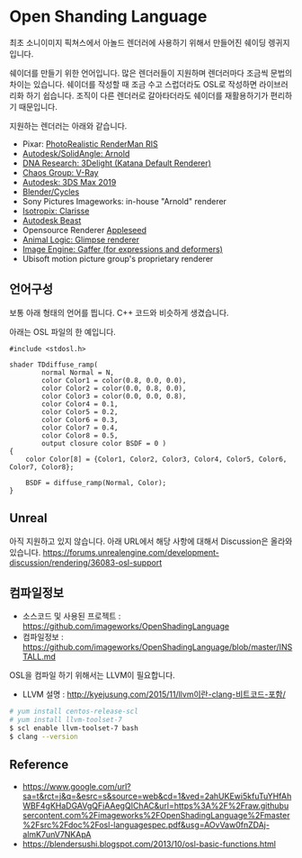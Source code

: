 # Open Shanding Language
최초 소니이미지 픽쳐스에서 아놀드 렌더러에 사용하기 위해서 만들어진 쉐이딩 렝귀지 입니다.

쉐이더를 만들기 위한 언어입니다. 많은 렌더러들이 지원하며 렌더러마다 조금씩 문법의 차이는 있습니다.
쉐이더를 작성할 때 조금 수고 스럽더라도 OSL로 작성하면 라이브러리화 하기 쉽습니다.
조직이 다른 렌더러로 갈아타더라도 쉐이더를 재활용하기가 편리하기 때문입니다.

지원하는 렌더러는 아래와 같습니다.

- Pixar: [PhotoRealistic RenderMan RIS](https://renderman.pixar.com)
- [Autodesk/SolidAngle: Arnold](https://www.autodesk.com/products/arnold/overview)
- [DNA Research: 3Delight (Katana Default Renderer)](https://www.3delight.com)
- [Chaos Group: V-Ray](https://docs.chaosgroup.com/display/VRAY3MAX/OSL+Material+%7C+VRayOSLMtl)
- [Autodesk: 3DS Max 2019](https://knowledge.autodesk.com/support/3ds-max/getting-started/caas/CloudHelp/cloudhelp/2019/ENU/3DSMax-Lighting-Shading/files/GUID-568DA829-62DA-432F-814F-2600F65141BD-htm.html)
- [Blender/Cycles](https://code.blender.org/2012/09/open-shading-language-in-cycles/)
- Sony Pictures Imageworks: in-house "Arnold" renderer
- [Isotropix: Clarisse](https://www.isotropix.com)
- [Autodesk Beast](https://www.youtube.com/watch?v=z1SSxOIOx7Y)
- Opensource Renderer [Appleseed](https://github.com/appleseedhq/appleseed)
- [Animal Logic: Glimpse renderer](https://www.fxguide.com/featured/a-glimpse-at-animal-logic/)
- [Image Engine: Gaffer (for expressions and deformers)](http://www.gafferhq.org)
- Ubisoft motion picture group's proprietary renderer

## 언어구성
보통 아래 형태의 언어를 띕니다. C++ 코드와 비슷하게 생겼습니다.

아래는 OSL 파일의 한 예입니다.
```
#include <stdosl.h>

shader TDdiffuse_ramp(
        normal Normal = N,
        color Color1 = color(0.8, 0.0, 0.0),
        color Color2 = color(0.0, 0.8, 0.0),
        color Color3 = color(0.0, 0.0, 0.8),
        color Color4 = 0.1,
        color Color5 = 0.2,
        color Color6 = 0.3,
        color Color7 = 0.4,
        color Color8 = 0.5,
        output closure color BSDF = 0 )
{
    color Color[8] = {Color1, Color2, Color3, Color4, Color5, Color6, Color7, Color8};

    BSDF = diffuse_ramp(Normal, Color);
}
```

## Unreal
아직 지원하고 있지 않습니다. 아래 URL에서 해당 사항에 대해서 Discussion은 올라와 있습니다.
https://forums.unrealengine.com/development-discussion/rendering/36083-osl-support


## 컴파일정보
- 소스코드 및 사용된 프로젝트 : https://github.com/imageworks/OpenShadingLanguage
- 컴파일정보 : https://github.com/imageworks/OpenShadingLanguage/blob/master/INSTALL.md

OSL을 컴파일 하기 위해서는 LLVM이 필요합니다.
- LLVM 설명 : http://kyejusung.com/2015/11/llvm이란-clang-비트코드-포함/

```bash
# yum install centos-release-scl
# yum install llvm-toolset-7
$ scl enable llvm-toolset-7 bash
$ clang --version
```

## Reference
- https://www.google.com/url?sa=t&rct=j&q=&esrc=s&source=web&cd=1&ved=2ahUKEwi5kfuTuYHfAhWBF4gKHaDGAVgQFjAAegQIChAC&url=https%3A%2F%2Fraw.githubusercontent.com%2Fimageworks%2FOpenShadingLanguage%2Fmaster%2Fsrc%2Fdoc%2Fosl-languagespec.pdf&usg=AOvVaw0fnZDAj-almK7unV7NKApA
- https://blendersushi.blogspot.com/2013/10/osl-basic-functions.html